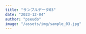 ```yaml
---
title: "サンプルデータ03"
date: "2023-12-04"
author: "pseudo"
image: "/assets/img/sample_03.jpg"
---
```

